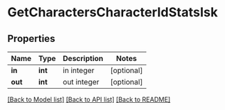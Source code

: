 # GetCharactersCharacterIdStatsIsk

## Properties
Name | Type | Description | Notes
------------ | ------------- | ------------- | -------------
**in** | **int** | in integer | [optional] 
**out** | **int** | out integer | [optional] 

[[Back to Model list]](../README.md#documentation-for-models) [[Back to API list]](../README.md#documentation-for-api-endpoints) [[Back to README]](../README.md)


